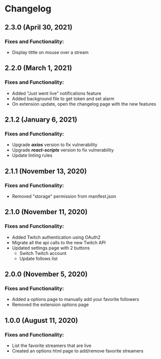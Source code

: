 # Changelog

## 2.3.0 (April 30, 2021)

### Fixes and Functionality:

- Display tittle on mouse over a stream 

## 2.2.0 (March 1, 2021)

### Fixes and Functionality:

- Added "Just went live" notifications feature
- Added background file to get token and set alarm
- On extension update, open the changelog page with the new features

## 2.1.2 (January 6, 2021)

### Fixes and Functionality:

- Upgrade **_axios_** version to fix vulnerability
- Upgrade **_react-scripts_** version to fix vulnerability
- Update linting rules

## 2.1.1 (November 13, 2020)

### Fixes and Functionality:

- Removed "storage" permission from manifest.json

## 2.1.0 (November 11, 2020)

### Fixes and Functionality:

- Added Twitch authentication using OAuth2
- Migrate all the api calls to the new Twitch API
- Updated settings page with 2 buttons
    - Switch Twitch account
    - Update follows list

## 2.0.0 (November 5, 2020)

### Fixes and Functionality:

- Added a options page to manually add your favorite followers
- Removed the extension options page

## 1.0.0 (August 11, 2020)

### Fixes and Functionality:

- List the favorite streamers that are live
- Created an options html page to add/remove favorite streamers

